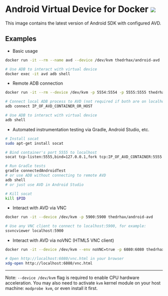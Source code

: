 # Android Virtual Device for Docker [![](https://images.microbadger.com/badges/image/thedrhax/android-avd.svg)](https://hub.docker.com/r/thedrhax/android-avd)

This image contains the latest version of Android SDK with configured AVD.

## Examples

* Basic usage

```bash
docker run -it --rm --name avd --device /dev/kvm thedrhax/android-avd

# Use ADB to interact with virtual device
docker exec -it avd adb shell
```

* Remote ADB connection

```bash
docker run -it --rm --device /dev/kvm -p 5554:5554 -p 5555:5555 thedrhax/android-avd

# Connect local ADB process to AVD (not required if both are on localhost)
adb connect IP_OF_AVD_CONTAINER_OR_HOST

# Use ADB to interact with virtual device
adb shell
```

* Automated instrumentation testing via Gradle, Android Studio, etc.

```bash
# Install socat
sudo apt-get install socat

# Bind container's port 5555 to localhost
socat tcp-listen:5555,bind=127.0.0.1,fork tcp:IP_OF_AVD_CONTAINER:5555 & PID=$!

# Run Gradle tests
gradle connectedAndroidTest
# or use ADB without connecting to remote AVD
adb shell
# or just use AVD in Android Studio

# Kill socat
kill $PID
```

* Interact with AVD via VNC

```bash
docker run -it --device /dev/kvm -p 5900:5900 thedrhax/android-avd

# Use any VNC client to connect to localhost:5900, for example:
ssvncviewer localhost:5900
```

* Interact with AVD via noVNC (HTML5 VNC client)

```bash
docker run -it --device /dev/kvm --env noVNC=true -p 6080:6080 thedrhax/android-avd

# Open http://localhost:6080/vnc.html in your browser
xdg-open http://localhost:6080/vnc.html
```

----

Note: `--device /dev/kvm` flag is required to enable CPU hardware acceleration.
You may also need to activate `kvm` kernel module on your host machine: `modprobe kvm`, or even install it first.
